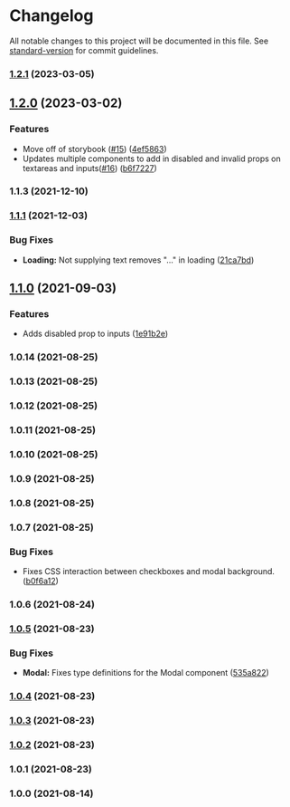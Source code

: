 # Changelog

All notable changes to this project will be documented in this file. See [standard-version](https://github.com/conventional-changelog/standard-version) for commit guidelines.

### [1.2.1](https://github.com/vini-vici/viddi/compare/v1.2.0...v1.2.1) (2023-03-05)

## [1.2.0](https://github.com/vini-vici/viddi/compare/v1.1.3...v1.2.0) (2023-03-02)


### Features

* Move off of storybook ([#15](https://github.com/vini-vici/viddi/issues/15)) ([4ef5863](https://github.com/vini-vici/viddi/commit/4ef5863cf3ae79d44844cdf91e1f1f5b43eca8af))
* Updates multiple components to add in disabled and invalid props on textareas and inputs([#16](https://github.com/vini-vici/viddi/issues/16)) ([b6f7227](https://github.com/vini-vici/viddi/commit/b6f7227944ca8280be6f719a6b0b84163ab563e3))

### 1.1.3 (2021-12-10)

### [1.1.1](https://github.com/vini-vici/viddi/compare/v1.1.0...v1.1.1) (2021-12-03)


### Bug Fixes

* **Loading:** Not supplying text removes "..." in loading ([21ca7bd](https://github.com/vini-vici/viddi/commit/21ca7bdf8ab5fc6d1a43e9d41a0c8741ab58b628))

## [1.1.0](https://github.com/vini-vici/viddi/compare/v1.0.14...v1.1.0) (2021-09-03)


### Features

* Adds disabled prop to inputs ([1e91b2e](https://github.com/vini-vici/viddi/commit/1e91b2e2be87d6c662c565c05508be769a9d6dbe))

### 1.0.14 (2021-08-25)

### 1.0.13 (2021-08-25)

### 1.0.12 (2021-08-25)

### 1.0.11 (2021-08-25)

### 1.0.10 (2021-08-25)

### 1.0.9 (2021-08-25)

### 1.0.8 (2021-08-25)

### 1.0.7 (2021-08-25)


### Bug Fixes

* Fixes CSS interaction between checkboxes and modal background. ([b0f6a12](https://github.com/vini-vici/viddi/commit/b0f6a1272a009c7165986f54826917a8c0d9377f))

### 1.0.6 (2021-08-24)

### [1.0.5](https://github.com/vini-vici/viddi/compare/v1.0.4...v1.0.5) (2021-08-23)


### Bug Fixes

* **Modal:** Fixes type definitions for the Modal component ([535a822](https://github.com/vini-vici/viddi/commit/535a82248b1b3f90070d54396d623aca3713cb6d))

### [1.0.4](https://github.com/vini-vici/viddi/compare/v1.0.3...v1.0.4) (2021-08-23)

### [1.0.3](https://github.com/vini-vici/viddi/compare/v1.0.2...v1.0.3) (2021-08-23)

### [1.0.2](https://github.com/vini-vici/viddi/compare/v1.0.1...v1.0.2) (2021-08-23)

### 1.0.1 (2021-08-23)

### 1.0.0 (2021-08-14)
